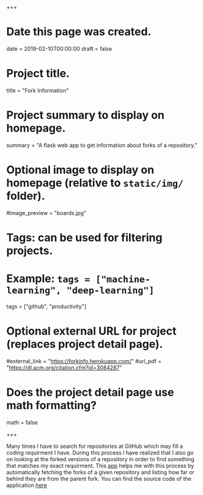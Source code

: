 +++
# Date this page was created.
date = 2019-02-10T00:00:00
draft = false



# Project title.
title = "Fork Information"

# Project summary to display on homepage.
summary = "A flask web app to get information about forks of a repository."



# Optional image to display on homepage (relative to `static/img/` folder).
#image_preview = "boards.jpg"

# Tags: can be used for filtering projects.
# Example: `tags = ["machine-learning", "deep-learning"]`
tags = ["github", "productivity"]

# Optional external URL for project (replaces project detail page).
#external_link = "https://forkinfo.herokuapp.com/"
#url_pdf = "https://dl.acm.org/citation.cfm?id=3084287"


# Does the project detail page use math formatting?
math = false



+++

Many times I have to search for repositories at GitHub which may fill a coding requirment I have. During this process I have realized that I also go on looking at the forked versions of a repository in order to find something that matches my exact requirment. This [app](https://forkinfo.herokuapp.com/) helps me with this process by automatically fetching the forks of a given repository and listing how far or behind they are from the parent fork. You can find the source code of the application [here](https://github.com/abhishek9sharma/ForkInfo)




